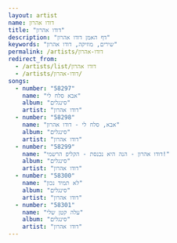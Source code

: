 ```yaml
---
layout: artist
name: דודו אהרון
title: "דודו אהרון"
description: "דף האמן דודו אהרון"
keywords: "שירים, מוזיקה, דודו אהרון"
permalink: /artists/דודו-אהרון
redirect_from:
  - /artists/list/דודו אהרון
  - /artists/דודו-אהרון/
songs:
  - number: "58297"
    name: "אבא סלח לי"
    album: "סינגלים"
    artist: "דודו אהרון"
  - number: "58298"
    name: "אבא, סלח לי - דודו אהרון"
    album: "סינגלים"
    artist: "דודו אהרון"
  - number: "58299"
    name: "דודו אהרון - הנה היא נכנסת - הקליפ הרשמי!"
    album: "סינגלים"
    artist: "דודו אהרון"
  - number: "58300"
    name: "לא תמיד נכון"
    album: "סינגלים"
    artist: "דודו אהרון"
  - number: "58301"
    name: "עלה קטן שלי"
    album: "סינגלים"
    artist: "דודו אהרון"
---
```

